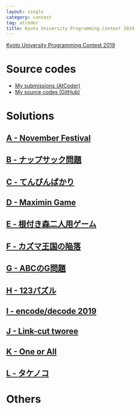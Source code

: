 ```yaml
---
layout: single
category: contest
tag: atcoder
title: Kyoto University Programming Contest 2019
---
```


[Kyoto University Programming Contest 2019](https://atcoder.jp/contests/kupc2019)

# Source codes

- [My submissions (AtCoder)](https://atcoder.jp/contests/kupc2019/submissions?f.User=kazunetakahashi)
- [My source codes (GitHub)](https://github.com/kazunetakahashi/atcoder/tree/master/2019/1013_KUPC2019)

# Solutions

## [A - November Festival](https://atcoder.jp/contests/kupc2019/tasks/kupc2019_a)



## [B - ナップサック問題](https://atcoder.jp/contests/kupc2019/tasks/kupc2019_b)







## [C - てんびんばかり](https://atcoder.jp/contests/kupc2019/tasks/kupc2019_c)







## [D - Maximin Game](https://atcoder.jp/contests/kupc2019/tasks/kupc2019_d)







## [E - 根付き森二人用ゲーム](https://atcoder.jp/contests/kupc2019/tasks/kupc2019_e)







## [F - カズマ王国の陥落](https://atcoder.jp/contests/kupc2019/tasks/kupc2019_f)







## [G - ABCのG問題](https://atcoder.jp/contests/kupc2019/tasks/kupc2019_g)







## [H - 123パズル](https://atcoder.jp/contests/kupc2019/tasks/kupc2019_h)







## [I - encode/decode 2019](https://atcoder.jp/contests/kupc2019/tasks/kupc2019_i)







## [J - Link-cut tworee](https://atcoder.jp/contests/kupc2019/tasks/kupc2019_j)







## [K - One or All](https://atcoder.jp/contests/kupc2019/tasks/kupc2019_k)







## [L - タケノコ](https://atcoder.jp/contests/kupc2019/tasks/kupc2019_l)







# Others
